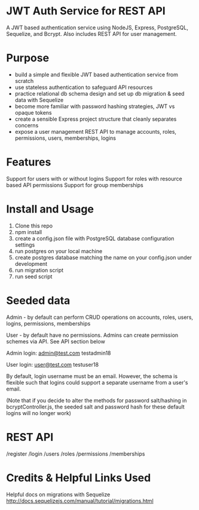 # JWT Auth Service for REST API
A JWT based authentication service using NodeJS, Express, PostgreSQL, Sequelize,
and Bcrypt. Also includes REST API for user management.

# Purpose
- build a simple and flexible JWT based authentication service from scratch
- use stateless authentication to safeguard API resources
- practice relational db schema design and set up db migration & seed data with Sequelize
- become more familiar with password hashing strategies, JWT vs opaque tokens
- create a sensible Express project structure that cleanly separates concerns
- expose a user management REST API to manage accounts, roles, permissions, users,
  memberships, logins

# Features
Support for users with or without logins
Support for roles with resource based API permissions
Support for group memberships

# Install and Usage

1. Clone this repo
2. npm install
3. create a config.json file with PostgreSQL database configuration settings
4. run postgres on your local machine
5. create postgres database matching the name on your config.json under development
6. run migration script
7. run seed script

# Seeded data
Admin - by default can perform CRUD operations on accounts, roles, users, logins,
        permissions, memberships

User - by default have no permissions. Admins can create permission schemes via
       API. See API section below

Admin login:
  admin@test.com
  testadmin18

User login:
  user@test.com
  testuser18

By default, login username must be an email. However, the schema is flexible
such that logins could support a separate username from a user's email.

(Note that if you decide to alter the methods for password salt/hashing
in bcryptController.js, the seeded salt and password hash for these default
logins will no longer work)

# REST API

/register
/login
/users
/roles
/permissions
/memberships

# Credits & Helpful Links Used

Helpful docs on migrations with Sequelize
http://docs.sequelizejs.com/manual/tutorial/migrations.html

